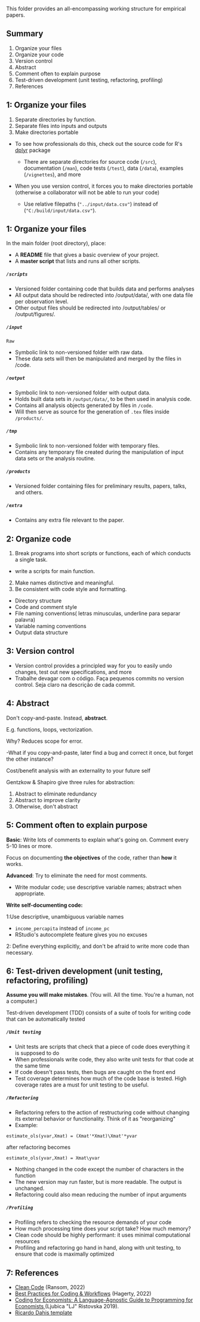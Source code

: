 This folder provides an all-encompassing working structure for empirical papers.

## Summary
1. Organize your files
2. Organize your code
3. Version control
4. Abstract 
5. Comment often to explain purpose
6. Test-driven development (unit testing, refactoring, profiling)
7. References






## 1: Organize your files

1. Separate directories by function.
2. Separate files into inputs and outputs
3. Make directories portable

- To see how professionals do this, check out the source code for R's [dplyr](https://github.com/tidyverse/dplyr) package
     - There are separate directories for source code (`/src`), documentation (`/man`), code tests (`/test`), data (`/data`), examples (`/vignettes`), and more

- When you use version control, it forces you to make directories portable (otherwise a collaborator will not be able to run your code)
     - Use relative filepaths (`"../input/data.csv"`) instead of (`"C:/build/input/data.csv"`).





## 1: Organize your files

In the main folder (root directory), place:

- A **README** file that gives a basic overview of your project.
- A **master script** that lists and runs all other scripts.


##### `/scripts`
- Versioned folder containing code that builds data and performs analyses
- All output data should be redirected into /output/data/, with one data file per observation level.
- Other output files should be redirected into /output/tables/ or /output/figures/.



##### `/input`

`Raw`

- Symbolic link to non-versioned folder with raw data.
-  These data sets will then be manipulated and merged by the files in /code.

##### `/output`

- Symbolic link to non-versioned folder with output data.
- Holds built data sets in `/output/data/`, to be then used in analysis code.
- Contains all analysis objects generated by files in `/code`.
- Will then serve as source for the generation of `.tex` files inside `/products/`.




 ##### `/tmp`

- Symbolic link to non-versioned folder with temporary files.
- Contains any temporary file created during the manipulation of input data sets or the analysis routine.

##### `/products`

- Versioned folder containing files for preliminary results, papers, talks, and others.

 ##### `/extra`

- Contains any extra file relevant to the paper.




## 2: Organize code

1. Break programs into short scripts or functions, each of which conducts a single task.
 -  write a scripts for main function.
2. Make names distinctive and meaningful.
3. Be consistent with code style and formatting.
  - Directory structure
  - Code and comment style
  - File naming conventions( letras minusculas, underline para separar palavra)
  - Variable naming conventions
  - Output data structure


## 3: Version control

- Version control provides a principled way for you to easily undo changes, test out new specifications, and more
- Trabalhe devagar com o código. Faça pequenos commits no version control. Seja claro na descrição de cada commit.

## 4: Abstract 


Don't copy-and-paste. Instead, **abstract**.

E.g. functions, loops, vectorization.

Why? Reduces scope for error.

-What if you copy-and-paste, later find a bug and correct it once, but forget the other instance?

Cost/benefit analysis with an externality to your future self

Gentzkow & Shapiro give three rules for abstraction:

1. Abstract to eliminate redundancy
2. Abstract to improve clarity
3. Otherwise, don't abstract

## 5: Comment often to explain purpose


**Basic**: Write lots of comments to explain what's going on. Comment every 5-10 lines or more.

Focus on documenting **the objectives** of the code, rather than **how** it works.

**Advanced**: Try to eliminate the need for most comments.

- Write modular code; use descriptive variable names; abstract when appropriate.

**Write self-documenting code:**

1:Use descriptive, unambiguous variable names

 - ``income_percapita`` instead of ``income_pc``
 - RStudio's autocomplete feature gives you no excuses

2: Define everything explicitly, and don't be afraid to write more code than necessary.


## 6: Test-driven development (unit testing, refactoring, profiling)

**Assume you will make mistakes**. (You will. All the time. You're a human, not a computer.)

Test-driven development (TDD) consists of a suite of tools for writing code that can be automatically tested

##### `/Unit testing`

- Unit tests are scripts that check that a piece of code does everything it is supposed to do
- When professionals write code, they also write unit tests for that code at the same time
- If code doesn't pass tests, then bugs are caught on the front end
- Test coverage determines how much of the code base is tested. High coverage rates are a must for unit testing to be useful.


##### `/Refactoring`

- Refactoring refers to the action of restructuring code without changing its external behavior or functionality. Think of it as "reorganizing"
- Example:

``estimate_ols(yvar,Xmat) = (Xmat'*Xmat)\Xmat'*yvar ``

after refactoring becomes

``estimate_ols(yvar,Xmat) = Xmat\yvar ``


- Nothing changed in the code except the number of characters in the function
- The new version may run faster, but is more readable. The output is unchanged.
- Refactoring could also mean reducing the number of input arguments


##### `/Profiling`


- Profiling refers to checking the resource demands of your code
- How much processing time does your script take? How much memory?
- Clean code should be highly performant: it uses minimal computational resources
- Profiling and refactoring go hand in hand, along with unit testing, to ensure that code is maximally optimized

## 7: References

- [Clean Code](https://raw.githack.com/OU-PhD-Econometrics/fall-2022/master/LectureNotes/01a-CleanCode/01aslides.html#1) (Ransom, 2022)
- [Best Practices for Coding & Workflows](https://raw.githack.com/msu-econ-data-analytics/course-materials/main/lecture-slides/07-Best-Practices/07-Best-Practices.html#25) (Hagerty, 2022)
- [Coding for Economists: A Language-Agnostic Guide to Programming for Economists  ](https://scholar.harvard.edu/files/ristovska/files/coding_for_econs_20190221.pdf) (Ljubica "LJ" Ristovska 2019).
- [Ricardo Dahis template](https://github.com/rdahis/paper_template)
